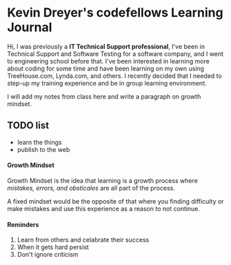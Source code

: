 # Kevin Dreyer's codefellows Learning Journal

Hi, I was previously a **IT Technical Support professional**, I've been in Technical Support and Software Testing for a software company, and I went to engineering school before that.  I've been interested in learning more about coding for some time and have been learning on my own using TreeHouse.com, Lynda.com, and others.  I recently decided that I needed to step-up my training experience and be in group learning environment.

I will add my notes from class here and write a paragraph on growth mindset.

## TODO list

- learn the things 
- publish to the web 

#### Growth Mindset

Growth Mindset is the idea that learning is a growth process where *mistakes, errors, and obsticales* are all part of the process.

A fixed mindset would be the opposite of that where you finding difficulty or make mistakes and use this experience as a reason to not continue.


#### Reminders

1. Learn from others and celabrate their success
2. When it gets hard persist
3. Don't ignore criticism
